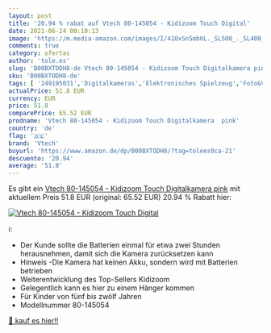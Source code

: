 ```yaml
---
layout: post
title: '20.94 % rabat auf Vtech 80-145054 - Kidizoom Touch Digital'
date: 2021-06-24 00:10:13
image: 'https://m.media-amazon.com/images/I/41OxSn5mb6L._SL500_._SL400_.jpg'
comments: true
category: ofertas
author: 'tole.es'
slug: 'B00BXTODH8-de Vtech 80-145054 - Kidizoom Touch Digitalkamera pink'
sku: 'B00BXTODH8-de'
tags: [ '249195031','Digitalkameras','Elektronisches Spielzeug','Foto&Video','Produkte','Spielzeug','vtech', ]
actualPrice: 51.8 EUR
currency: EUR
price: 51.8
comparePrice: 65.52 EUR
prodname: 'Vtech 80-145054 - Kidizoom Touch Digitalkamera  pink'
country: 'de'
flag: '🇩🇪'
brand: 'Vtech'
buyurl: 'https://www.amazon.de/dp/B00BXTODH8/?tag=tolees0ca-21'
descuento: '20.94'
average: '51.8'
---
```


Es gibt ein [Vtech 80-145054 - Kidizoom Touch Digitalkamera  pink](https://www.amazon.de/dp/B00BXTODH8/?tag=tolees0ca-21) mit aktuellem Preis 51.8 EUR (original: 65.52 EUR) 20.94 % Rabatt hier:

[![Vtech 80-145054 - Kidizoom Touch Digital](https://m.media-amazon.com/images/I/41OxSn5mb6L._SL500_._SL400_.jpg)](https://www.amazon.de/dp/B00BXTODH8/?tag=tolees0ca-21)

ℹ️:

- Der Kunde sollte die Batterien einmal für etwa zwei Stunden herausnehmen, damit sich die Kamera zurücksetzen kann
- Hinweis -Die Kamera hat keinen Akku, sondern wird mit Batterien betrieben
- Weiterentwicklung des Top-Sellers Kidizoom
- Gelegentlich kann es hier zu einem Hänger kommen
- Für Kinder von fünf bis zwölf Jahren
- Modellnummer 80-145054

[🛒 kauf es hier!!](https://www.amazon.de/dp/B00BXTODH8/?tag=tolees0ca-21)
